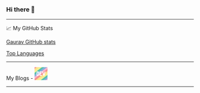 ### Hi there 👋

<!--
**rai-gaurav/rai-gaurav** is a ✨ _special_ ✨ repository because its `README.md` (this file) appears on your GitHub profile.

Here are some ideas to get you started:

- 🔭 I’m currently working on ...
- 🌱 I’m currently learning ...
- 👯 I’m looking to collaborate on ...
- 🤔 I’m looking for help with ...
- 💬 Ask me about ...
- 📫 How to reach me: ...
- 😄 Pronouns: ...
- ⚡ Fun fact: ...
-->

---

📈 My GitHub Stats
<p>

  [Gaurav GitHub stats](https://github-readme-stats.vercel.app/api?username=rai-gaurav&count_private=true&show_icons=true&theme=dracula)
  
  [Top Languages](https://github-readme-stats.vercel.app/api/top-langs/?username=rai-gaurav&show_icons=true&theme=dracula)
  
</p>

---

<p>
  
  My Blogs - <a href="https://dev.to/raigaurav"><img height="35" src="https://raw.githubusercontent.com/rai-gaurav/rai-gaurav/main/icon/dev.png"></a>
  
</p>

---
